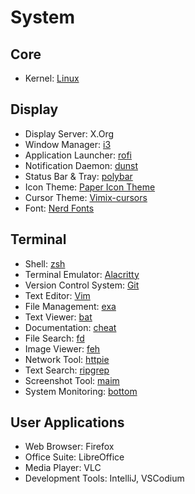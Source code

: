 # System

## Core
- Kernel: [Linux](https://github.com/torvalds/linux)

## Display
- Display Server: X.Org
- Window Manager: [i3](https://github.com/Airblader/i3) 
- Application Launcher: [rofi](https://github.com/DaveDavenport/rofi)
- Notification Daemon: [dunst](https://github.com/dunst-project/dunst)
- Status Bar & Tray: [polybar](https://github.com/polybar/polybar)
- Icon Theme: [Paper Icon Theme](https://github.com/snwh/paper-icon-theme)
- Cursor Theme: [Vimix-cursors](https://github.com/vinceliuice/Vimix-cursors)
- Font: [Nerd Fonts](https://github.com/ryanoasis/nerd-fonts)

## Terminal
- Shell: [zsh](https://github.com/zsh-users/zsh)
- Terminal Emulator: [Alacritty](https://github.com/alacritty/alacritty)
- Version Control System: [Git](https://github.com/git/git)
- Text Editor: [Vim](https://github.com/vim/vim)
- File Management: [exa](https://github.com/ogham/exa)
- Text Viewer: [bat](https://github.com/sharkdp/bat)
- Documentation: [cheat](https://github.com/cheat/cheat)
- File Search: [fd](https://github.com/sharkdp/fd)
- Image Viewer: [feh](https://github.com/derf/feh)
- Network Tool: [httpie](https://github.com/jakubroztocil/httpie)
- Text Search: [ripgrep](https://github.com/BurntSushi/ripgrep)
- Screenshot Tool: [maim](https://github.com/naelstrof/maim)
- System Monitoring: [bottom](https://github.com/ClementTsang/bottom)

## User Applications
- Web Browser: Firefox
- Office Suite: LibreOffice
- Media Player: VLC
- Development Tools: IntelliJ, VSCodium
